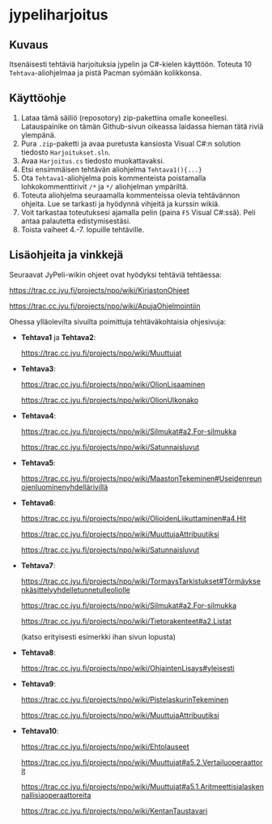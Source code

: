 ﻿jypeliharjoitus
===============

## Kuvaus ##

Itsenäisesti tehtäviä harjoituksia jypelin ja C#-kielen käyttöön. Toteuta 10 `Tehtava`-aliohjelmaa ja pistä Pacman syömään kolikkonsa.

## Käyttöohje ##

1.  Lataa tämä säiliö (reposotory) zip-pakettina omalle koneellesi. Latauspainike on tämän Github-sivun oikeassa laidassa hieman tätä riviä ylempänä.
2.  Pura `.zip`-paketti ja avaa puretusta kansiosta Visual C#:n solution tiedosto `Harjoitukset.sln`.
3.  Avaa `Harjoitus.cs` tiedosto muokattavaksi.
4.  Etsi ensimmäisen tehtävän aliohjelma `Tehtava1(){...}`
5.  Ota `Tehtava1`-aliohjelma pois kommenteista poistamalla lohkokommenttirivit `/*` ja `*/` aliohjelman ympäriltä.
6.  Toteuta aliohjelma seuraamalla kommenteissa olevia tehtävännon ohjeita. Lue se tarkasti ja hyödynnä vihjeitä ja kurssin wikiä.
7.  Voit tarkastaa toteutuksesi ajamalla pelin (paina `F5` Visual C#:ssä). Peli antaa palautetta edistymisestäsi.
8.  Toista vaiheet 4.-7. lopuille tehtäville.

## Lisäohjeita ja vinkkejä ##

Seuraavat JyPeli-wikin ohjeet ovat hyödyksi tehtäviä tehtäessa:

https://trac.cc.jyu.fi/projects/npo/wiki/KirjastonOhjeet

https://trac.cc.jyu.fi/projects/npo/wiki/ApujaOhjelmointiin

Ohessa ylläolevilta sivuilta poimittuja tehtäväkohtaisia ohjesivuja:

*   **Tehtava1** ja **Tehtava2**:
    
	https://trac.cc.jyu.fi/projects/npo/wiki/Muuttujat
	
*   **Tehtava3**:

    https://trac.cc.jyu.fi/projects/npo/wiki/OlionLisaaminen
	
    https://trac.cc.jyu.fi/projects/npo/wiki/OlionUlkonako
	
*   **Tehtava4**:
    
    https://trac.cc.jyu.fi/projects/npo/wiki/Silmukat#a2.For-silmukka
	
    https://trac.cc.jyu.fi/projects/npo/wiki/Satunnaisluvut
	
*   **Tehtava5**:
	
    https://trac.cc.jyu.fi/projects/npo/wiki/MaastonTekeminen#Useidenreunojenluominenyhdellärivillä	
	
*   **Tehtava6**:

    https://trac.cc.jyu.fi/projects/npo/wiki/OlioidenLiikuttaminen#a4.Hit
	
	https://trac.cc.jyu.fi/projects/npo/wiki/MuuttujaAttribuutiksi
	
	https://trac.cc.jyu.fi/projects/npo/wiki/Satunnaisluvut
	
*   **Tehtava7**:

    https://trac.cc.jyu.fi/projects/npo/wiki/TormaysTarkistukset#Törmäyksenkäsittelyyhdelletunnetulleoliolle
	
	https://trac.cc.jyu.fi/projects/npo/wiki/Silmukat#a2.For-silmukka
	
	https://trac.cc.jyu.fi/projects/npo/wiki/Tietorakenteet#a2.Listat
	
	(katso erityisesti esimerkki ihan sivun lopusta)
	
*   **Tehtava8**:

    https://trac.cc.jyu.fi/projects/npo/wiki/OhjaintenLisays#yleisesti
	
*   **Tehtava9**:

    https://trac.cc.jyu.fi/projects/npo/wiki/PistelaskurinTekeminen
	
	https://trac.cc.jyu.fi/projects/npo/wiki/MuuttujaAttribuutiksi
	
*   **Tehtava10**:

    https://trac.cc.jyu.fi/projects/npo/wiki/Ehtolauseet
	
	https://trac.cc.jyu.fi/projects/npo/wiki/Muuttujat#a5.2.Vertailuoperaattorit
	
	https://trac.cc.jyu.fi/projects/npo/wiki/Muuttujat#a5.1.Aritmeettisialaskennallisiaoperaattoreita
	
	https://trac.cc.jyu.fi/projects/npo/wiki/KentanTaustavari
	
